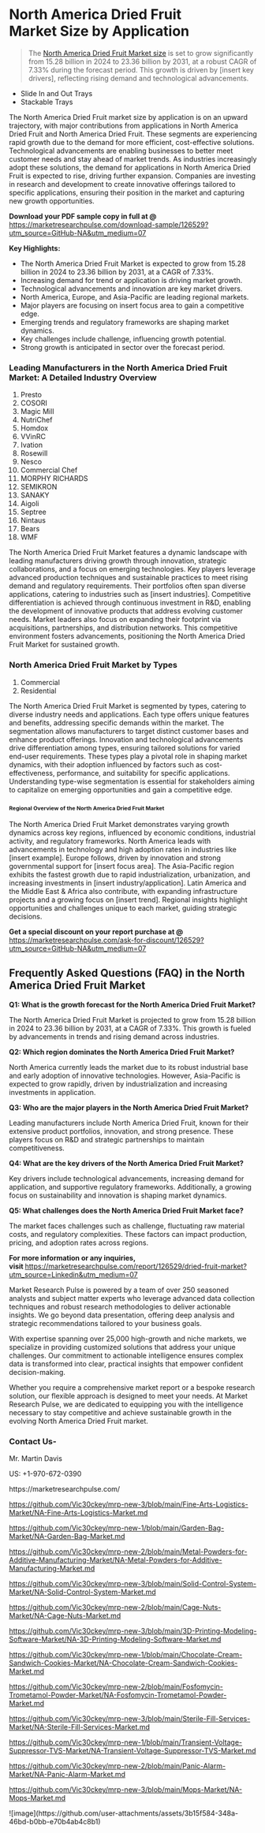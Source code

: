 <h1>North America Dried Fruit Market&nbsp;Size by Application</h1><blockquote><p>The <a href="https://marketresearchpulse.com/download-sample/126529?utm_source=GitHub-NA&amp;utm_medium=07">North America Dried Fruit Market size</a> is set to grow significantly from 15.28 billion in 2024 to 23.36 billion by 2031, at a robust CAGR of 7.33% during the forecast period. This growth is driven by [insert key drivers], reflecting rising demand and technological advancements.</p></blockquote><ul><li>Slide In and Out Trays<li> Stackable Trays</li></ul><p>The North America Dried Fruit market size by application is on an upward trajectory, with major contributions from applications in North America Dried Fruit and North America Dried Fruit. These segments are experiencing rapid growth due to the demand for more efficient, cost-effective solutions. Technological advancements are enabling businesses to better meet customer needs and stay ahead of market trends. As industries increasingly adopt these solutions, the demand for applications in North America Dried Fruit is expected to rise, driving further expansion. Companies are investing in research and development to create innovative offerings tailored to specific applications, ensuring their position in the market and capturing new growth opportunities.</p><p><strong>Download your PDF sample copy in full at @ </strong><a href="https://marketresearchpulse.com/download-sample/126529?utm_source=GitHub-NA&amp;utm_medium=07">https://marketresearchpulse.com/download-sample/126529?utm_source=GitHub-NA&amp;utm_medium=07</a></p><p><strong>Key Highlights: </strong></p><ul><li>The North America Dried Fruit Market is expected to grow from 15.28 billion in 2024 to 23.36 billion by 2031, at a CAGR of 7.33%.</li><li>Increasing demand for trend or application is driving market growth.</li><li>Technological advancements and innovation are key market drivers.</li><li>North America, Europe, and Asia-Pacific are leading regional markets.</li><li>Major players are focusing on insert focus area to gain a competitive edge.</li><li>Emerging trends and regulatory frameworks are shaping market dynamics.</li><li>Key challenges include challenge, influencing growth potential.</li><li>Strong growth is anticipated in sector over the forecast period.</li></ul><h3>Leading Manufacturers in the North America Dried Fruit Market: A Detailed Industry Overview</h3><ol><li>Presto</li><li>COSORI</li><li>Magic Mill</li><li>NutriChef</li><li>Homdox</li><li>VVinRC</li><li>Ivation</li><li>Rosewill</li><li>Nesco</li><li>Commercial Chef</li><li>MORPHY RICHARDS</li><li>SEMIKRON</li><li>SANAKY</li><li>Aigoli</li><li>Septree</li><li>Nintaus</li><li>Bears</li><li>WMF</li></ol><div class="flex max-w-full flex-col flex-grow"><div class="min-h-8 text-message flex w-full flex-col items-end gap-2 whitespace-normal break-words [.text-message+&amp;]:mt-5" dir="auto" data-message-author-role="assistant" data-message-id="fd8432e4-4910-450d-b182-61b7bfb0a01f" data-message-model-slug="gpt-4o"><div class="flex w-full flex-col gap-1 empty:hidden first:pt-[3px]"><div class="markdown prose w-full break-words dark:prose-invert light"><p>The North America Dried Fruit Market features a dynamic landscape with leading manufacturers driving growth through innovation, strategic collaborations, and a focus on emerging technologies. Key players leverage advanced production techniques and sustainable practices to meet rising demand and regulatory requirements. Their portfolios often span diverse applications, catering to industries such as [insert industries]. Competitive differentiation is achieved through continuous investment in R&amp;D, enabling the development of innovative products that address evolving customer needs. Market leaders also focus on expanding their footprint via acquisitions, partnerships, and distribution networks. This competitive environment fosters advancements, positioning the North America Dried Fruit Market for sustained growth.</p></div></div></div></div><h3>North America Dried Fruit Market by Types</h3><ol><li>Commercial<li> Residential</li></ol><div class="flex max-w-full flex-col flex-grow"><div class="min-h-8 text-message flex w-full flex-col items-end gap-2 whitespace-normal break-words [.text-message+&amp;]:mt-5" dir="auto" data-message-author-role="assistant" data-message-id="084470be-0bb7-4664-bddf-5156b4f41249" data-message-model-slug="gpt-4o-mini"><div class="flex w-full flex-col gap-1 empty:hidden first:pt-[3px]"><div class="markdown prose w-full break-words dark:prose-invert light"><p>The North America Dried Fruit Market is segmented by types, catering to diverse industry needs and applications. Each type offers unique features and benefits, addressing specific demands within the market. The segmentation allows manufacturers to target distinct customer bases and enhance product offerings. Innovation and technological advancements drive differentiation among types, ensuring tailored solutions for varied end-user requirements. These types play a pivotal role in shaping market dynamics, with their adoption influenced by factors such as cost-effectiveness, performance, and suitability for specific applications. Understanding type-wise segmentation is essential for stakeholders aiming to capitalize on emerging opportunities and gain a competitive edge.</p></div></div></div></div><h3><span style="font-size: 11px;">Regional Overview of the North America Dried Fruit Market</span></h3><div class="flex max-w-full flex-col flex-grow"><div class="min-h-8 text-message flex w-full flex-col items-end gap-2 whitespace-normal break-words [.text-message+&amp;]:mt-5" dir="auto" data-message-author-role="assistant" data-message-id="e9038762-ce64-4e30-91c9-9bd413514231" data-message-model-slug="gpt-4o-mini"><div class="flex w-full flex-col gap-1 empty:hidden first:pt-[3px]"><div class="markdown prose w-full break-words dark:prose-invert light"><p>The North America Dried Fruit Market demonstrates varying growth dynamics across key regions, influenced by economic conditions, industrial activity, and regulatory frameworks. North America leads with advancements in technology and high adoption rates in industries like [insert example]. Europe follows, driven by innovation and strong governmental support for [insert focus area]. The Asia-Pacific region exhibits the fastest growth due to rapid industrialization, urbanization, and increasing investments in [insert industry/application]. Latin America and the Middle East &amp; Africa also contribute, with expanding infrastructure projects and a growing focus on [insert trend]. Regional insights highlight opportunities and challenges unique to each market, guiding strategic decisions.</p></div></div></div></div><p><strong>Get a special discount on your report purchase at @ </strong><a href="https://marketresearchpulse.com/ask-for-discount/126529?utm_source=GitHub-NA&amp;utm_medium=07">https://marketresearchpulse.com/ask-for-discount/126529?utm_source=GitHub-NA&amp;utm_medium=07</a></p><h2>Frequently Asked Questions (FAQ) in the North America Dried Fruit Market</h2><p><strong>Q1: What is the growth forecast for the North America Dried Fruit Market?</strong></p><p>The North America Dried Fruit Market is projected to grow from 15.28 billion in 2024 to 23.36 billion by 2031, at a CAGR of 7.33%. This growth is fueled by advancements in trends and rising demand across industries.</p><p><strong>Q2: Which region dominates the North America Dried Fruit Market?</strong></p><p>North America currently leads the market due to its robust industrial base and early adoption of innovative technologies. However, Asia-Pacific is expected to grow rapidly, driven by industrialization and increasing investments in application.</p><p><strong>Q3: Who are the major players in the North America Dried Fruit Market?</strong></p><p>Leading manufacturers include North America Dried Fruit, known for their extensive product portfolios, innovation, and strong presence. These players focus on R&amp;D and strategic partnerships to maintain competitiveness.</p><p><strong>Q4: What are the key drivers of the North America Dried Fruit Market?</strong></p><p>Key drivers include technological advancements, increasing demand for application, and supportive regulatory frameworks. Additionally, a growing focus on sustainability and innovation is shaping market dynamics.</p><p><strong>Q5: What challenges does the North America Dried Fruit Market face?</strong></p><p>The market faces challenges such as challenge, fluctuating raw material costs, and regulatory complexities. These factors can impact production, pricing, and adoption rates across regions.</p><p><strong>For more information or any inquiries, visit&nbsp;</strong><a href="https://marketresearchpulse.com/report/126529/dried-fruit-market?utm_source=Linkedin&utm_medium=07">https://marketresearchpulse.com/report/126529/dried-fruit-market?utm_source=Linkedin&utm_medium=07</a></p><p>Market Research Pulse is powered by a team of over 250 seasoned analysts and subject matter experts who leverage advanced data collection techniques and robust research methodologies to deliver actionable insights. We go beyond data presentation, offering deep analysis and strategic recommendations tailored to your business goals.</p><p>With expertise spanning over 25,000 high-growth and niche markets, we specialize in providing customized solutions that address your unique challenges. Our commitment to actionable intelligence ensures complex data is transformed into clear, practical insights that empower confident decision-making.</p><p>Whether you require a comprehensive market report or a bespoke research solution, our flexible approach is designed to meet your needs. At Market Research Pulse, we are dedicated to equipping you with the intelligence necessary to stay competitive and achieve sustainable growth in the evolving North America Dried Fruit market.</p><h3><strong>Contact Us-</strong></h3><p>Mr. Martin Davis</p><p>US: +1-970-672-0390</p><p>https://marketresearchpulse.com/</p><p><a href="https://github.com/Vic30ckey/mrp-new-3/blob/main/Fine-Arts-Logistics-Market/NA-Fine-Arts-Logistics-Market.md">https://github.com/Vic30ckey/mrp-new-3/blob/main/Fine-Arts-Logistics-Market/NA-Fine-Arts-Logistics-Market.md</a></p><p><a href="https://github.com/Vic30ckey/mrp-new-1/blob/main/Garden-Bag-Market/NA-Garden-Bag-Market.md">https://github.com/Vic30ckey/mrp-new-1/blob/main/Garden-Bag-Market/NA-Garden-Bag-Market.md</a></p><p><a href="https://github.com/Vic30ckey/mrp-new-2/blob/main/Metal-Powders-for-Additive-Manufacturing-Market/NA-Metal-Powders-for-Additive-Manufacturing-Market.md">https://github.com/Vic30ckey/mrp-new-2/blob/main/Metal-Powders-for-Additive-Manufacturing-Market/NA-Metal-Powders-for-Additive-Manufacturing-Market.md</a></p><p><a href="https://github.com/Vic30ckey/mrp-new-3/blob/main/Solid-Control-System-Market/NA-Solid-Control-System-Market.md">https://github.com/Vic30ckey/mrp-new-3/blob/main/Solid-Control-System-Market/NA-Solid-Control-System-Market.md</a></p><p><a href="https://github.com/Vic30ckey/mrp-new-2/blob/main/Cage-Nuts-Market/NA-Cage-Nuts-Market.md">https://github.com/Vic30ckey/mrp-new-2/blob/main/Cage-Nuts-Market/NA-Cage-Nuts-Market.md</a></p><p><a href="https://github.com/Vic30ckey/mrp-new-3/blob/main/3D-Printing-Modeling-Software-Market/NA-3D-Printing-Modeling-Software-Market.md">https://github.com/Vic30ckey/mrp-new-3/blob/main/3D-Printing-Modeling-Software-Market/NA-3D-Printing-Modeling-Software-Market.md</a></p><p><a href="https://github.com/Vic30ckey/mrp-new-1/blob/main/Chocolate-Cream-Sandwich-Cookies-Market/NA-Chocolate-Cream-Sandwich-Cookies-Market.md">https://github.com/Vic30ckey/mrp-new-1/blob/main/Chocolate-Cream-Sandwich-Cookies-Market/NA-Chocolate-Cream-Sandwich-Cookies-Market.md</a></p><p><a href="https://github.com/Vic30ckey/mrp-new-2/blob/main/Fosfomycin-Trometamol-Powder-Market/NA-Fosfomycin-Trometamol-Powder-Market.md">https://github.com/Vic30ckey/mrp-new-2/blob/main/Fosfomycin-Trometamol-Powder-Market/NA-Fosfomycin-Trometamol-Powder-Market.md</a></p><p><a href="https://github.com/Vic30ckey/mrp-new-3/blob/main/Sterile-Fill-Services-Market/NA-Sterile-Fill-Services-Market.md">https://github.com/Vic30ckey/mrp-new-3/blob/main/Sterile-Fill-Services-Market/NA-Sterile-Fill-Services-Market.md</a></p><p><a href="https://github.com/Vic30ckey/mrp-new-1/blob/main/Transient-Voltage-Suppressor-TVS-Market/NA-Transient-Voltage-Suppressor-TVS-Market.md">https://github.com/Vic30ckey/mrp-new-1/blob/main/Transient-Voltage-Suppressor-TVS-Market/NA-Transient-Voltage-Suppressor-TVS-Market.md</a></p><p><a href="https://github.com/Vic30ckey/mrp-new-2/blob/main/Panic-Alarm-Market/NA-Panic-Alarm-Market.md">https://github.com/Vic30ckey/mrp-new-2/blob/main/Panic-Alarm-Market/NA-Panic-Alarm-Market.md</a></p><p><a href="https://github.com/Vic30ckey/mrp-new-3/blob/main/Mops-Market/NA-Mops-Market.md">https://github.com/Vic30ckey/mrp-new-3/blob/main/Mops-Market/NA-Mops-Market.md</a></p>
![image](https://github.com/user-attachments/assets/3b15f584-348a-46bd-b0bb-e70b4ab4c8b1)
